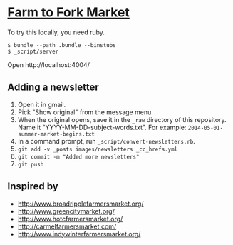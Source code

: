 # [Farm to Fork Market](http://www.farmtoforkmarket.org/)

To try this locally, you need ruby.

```
$ bundle --path .bundle --binstubs
$ _script/server
```

Open http://localhost:4004/

## Adding a newsletter

1. Open it in gmail.
2. Pick "Show original" from the message menu.
3. When the original opens, save it in the `_raw` directory of this repository. Name it "YYYY-MM-DD-subject-words.txt". For example: `2014-05-01-summer-market-begins.txt`
4. In a command prompt, run `_script/convert-newsletters.rb`.
5. `git add -v _posts images/newsletters _cc_hrefs.yml`
6. `git commit -m "Added more newsletters"`
7. `git push`

## Inspired by

* http://www.broadripplefarmersmarket.org/
* http://www.greencitymarket.org/
* http://www.hotcfarmersmarket.org/
* http://carmelfarmersmarket.com/
* http://www.indywinterfarmersmarket.org/

